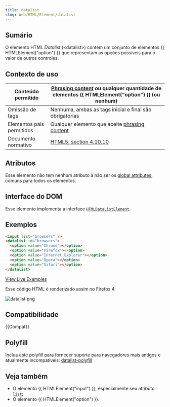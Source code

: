 ```yaml
---
title: datalist
slug: Web/HTML/Element/datalist
---
```


## Sumário

O elemento HTML _Datalist_ (\<datalist>) contém um conjunto de elementos {{ HTMLElement("option") }} que representam as opções possíveis para o valor de outros controles.

## Contexto de uso

| Conteúdo permitido        | [Phrasing content](/pt-BR/docs/HTML/Content_categories#phrasing_content) ou qualquer quantidade de elementos {{ HTMLElement("option") }} (ou nenhum) |
| ------------------------- | ----------------------------------------------------------------------------------------------------------------------------------------------- |
| Omissão de tags           | Nenhuma, ambas as tags inicial e final são obrigatórias                                                                                         |
| Elementos pais permitidos | Qualquer elemento que aceite [phrasing content](/pt-BR/docs/HTML/Content_categories#phrasing_content)                                                |
| Documento normativo       | [HTML5, section 4.10.10](https://www.whatwg.org/specs/web-apps/current-work/multipage/the-button-element.html#the-datalist-element)              |

## Atributos

Esse elemento não tem nenhum atributo a não ser os [global attributes](/pt-BR/docs/HTML/Global_attributes), comuns para todos os elementos.

## Interface do DOM

Esse elemento implementa a interface [`HTMLDataListElement`](/pt-BR/docs/DOM/HTMLDataListElement).

## Exemplos

```html
<input list="browsers" />
<datalist id="browsers">
  <option value="Chrome"></option>
  <option value="Firefox"></option>
  <option value="Internet Explorer"></option>
  <option value="Opera"></option>
  <option value="Safari"></option>
</datalist>
```

[View Live Examples](https://mdn.dev/archives/media/samples/html/datalist.html)

Esse código HTML é renderizado assim no Firefox 4:

![datalist.png](datalist.png)

## Compatibilidade

{{Compat}}

## Polyfill

Inclua este polyfill para fornecer suporte para navegadores mais antigos e atualmente incompatíveis:
[datalist-polyfill](https://github.com/mfranzke/datalist-polyfill)

## Veja também

- O elemento {{ HTMLElement("input") }}, especialmente seu atributo [`list`](/pt-BR/docs/Web/HTML/Element/input#list);
- O elemento {{ HTMLElement("option") }}.
